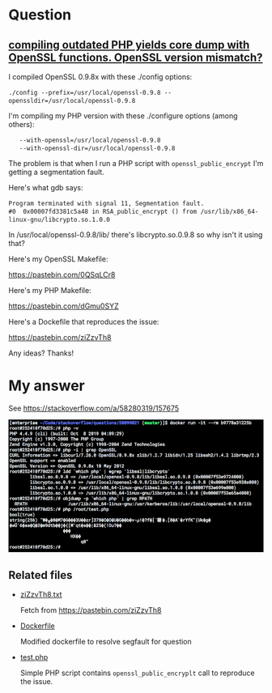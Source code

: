 # Question

## [compiling outdated PHP yields core dump with OpenSSL functions. OpenSSL version mismatch?](https://stackoverflow.com/q/58099021/157675)

I compiled OpenSSL 0.9.8x with these ./config options:

    ./config --prefix=/usr/local/openssl-0.9.8 --openssldir=/usr/local/openssl-0.9.8

I'm compiling my PHP version with these ./configure options (among others):

       --with-openssl=/usr/local/openssl-0.9.8
       --with-openssl-dir=/usr/local/openssl-0.9.8

The problem is that when I run a PHP script with `openssl_public_encrypt` I'm getting a segmentation fault.

Here's what gdb says:

    Program terminated with signal 11, Segmentation fault.
    #0  0x00007fd3381c5a48 in RSA_public_encrypt () from /usr/lib/x86_64-linux-gnu/libcrypto.so.1.0.0

In /usr/local/openssl-0.9.8/lib/ there's libcrypto.so.0.9.8 so why isn't it using that?

Here's my OpenSSL Makefile:

https://pastebin.com/0QSqLCr8

Here's my PHP Makefile:

https://pastebin.com/dGmu0SYZ

Here's a Dockefile that reproduces the issue:

https://pastebin.com/ziZzvTh8

Any ideas? Thanks!

# My answer

See https://stackoverflow.com/a/58280319/157675

![screenshot](./result.png)

## Related files

- [ziZzvTh8.txt](ziZzvTh8.txt)

  Fetch from https://pastebin.com/ziZzvTh8

- [Dockerfile](Dockerfile) 

    Modified dockerfile to resolve segfault for question

- [test.php](test.php)

    Simple PHP script contains `openssl_public_encryplt` call to reproduce the issue.

